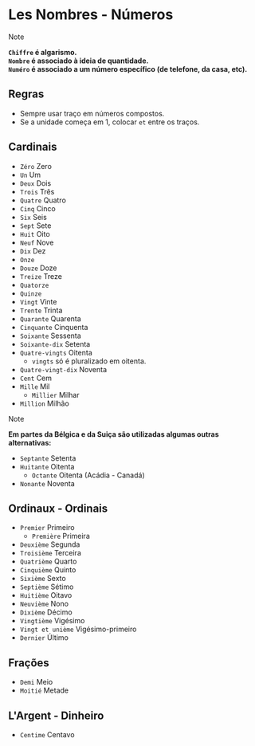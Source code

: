 # Les Nombres - Números

<!-- prettier-ignore-start -->
> [!NOTE]
> **`Chiffre` é algarismo.**</br>
> **`Nombre` é associado à ideia de quantidade.**</br>
> **`Numéro` é associado a um número específico (de telefone, da casa, etc).**
<!-- prettier-ignore-end -->

## Regras

-   Sempre usar traço em números compostos.
-   Se a unidade começa em 1, colocar `et` entre os traços.

## Cardinais

-   `Zéro` Zero
-   `Un` Um
-   `Deux` Dois
-   `Trois` Três
-   `Quatre` Quatro
-   `Cinq` Cinco
-   `Six` Seis
-   `Sept` Sete
-   `Huit` Oito
-   `Neuf` Nove
-   `Dix` Dez
-   `Onze`
-   `Douze` Doze
-   `Treize` Treze
-   `Quatorze`
-   `Quinze`
-   `Vingt` Vinte
-   `Trente` Trinta
-   `Quarante` Quarenta
-   `Cinquante` Cinquenta
-   `Soixante` Sessenta
-   `Soixante-dix` Setenta
-   `Quatre-vingts` Oitenta
    -   `vingts` só é pluralizado em oitenta.
-   `Quatre-vingt-dix` Noventa
-   `Cent` Cem
-   `Mille` Mil
    -   `Millier` Milhar
-   `Million` Milhão

<!-- prettier-ignore-start -->
> [!NOTE]
> **Em partes da Bélgica e da Suiça são utilizadas algumas outras alternativas:**
> -   `Septante` Setenta
> -   `Huitante` Oitenta
>       - `Octante` Oitenta (Acádia - Canadá)
> -   `Nonante` Noventa
<!-- prettier-ignore-end -->

## Ordinaux - Ordinais

-   `Premier` Primeiro
    -   `Première` Primeira
-   `Deuxième` Segunda
-   `Troisième` Terceira
-   `Quatrième` Quarto
-   `Cinquième` Quinto
-   `Sixième` Sexto
-   `Septième` Sétimo
-   `Huitième` Oitavo
-   `Neuvième` Nono
-   `Dixième` Décimo
-   `Vingtième` Vigésimo
-   `Vingt et unième` Vigésimo-primeiro
-   `Dernier` Último

## Frações

-   `Demi` Meio
-   `Moitié` Metade

## L'Argent - Dinheiro

-   `Centime` Centavo
